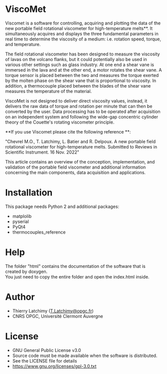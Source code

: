 # ViscoMet
Viscomet is a software for controlling, acquiring and plotting the data of the new portable field rotational viscometer for high-temperature melts**. It simultaneously acquires and displays the three fundamental parameters in real time to determine the viscosity of a medium: i.e. rotation speed, torque, and temperature.

The field rotational viscometer has been designed to measure the viscosity of lavas on the volcano flanks, but it could potentially also be used in various other settings such as glass industry. At one end a shear vane is immersed in the lava and at the other end, a motor rotates the shear vane. A torque sensor is placed between the two and measures the torque exerted by the molten phase on the shear vane that is proportional to viscosity. In addition, a thermocouple placed between the blades of the shear vane measures the temperature of the material. 

ViscoMet is not designed to deliver direct viscosity values, instead, it delivers the raw data of torque and rotation per minute that can then be converted by the user. Data processing has to be operated after acquisition on an independent system and following the wide-gap concentric cylinder theory of the Couette's rotating viscometer principle.

 **If you use Viscomet please cite the following reference **:

"Chevrel M.O., T. Latchimy, L. Batier and R. Delpoux. A new portable field rotational viscometer for high-temperature melts. Submitted to Reviews in Scientific Instrument. 16 Nov. 2022"

This article contains an overview of the conception, implementation, and validation of the portable field viscometer and additional information concerning the main components, data acquisition and applications.
# Installation 
This package needs Python 2 and additional packages:
* matplolib
* pyserial
* PyQt4
* thermocouples_reference  
# Help
The folder "html" contains the documentation of the software that is created  by doxygen.  
You just need to copy the entire folder and open the index.html inside.
# Author
* Thierry Latchimy (T.Latchimy@opgc.fr)
* CNRS OPGC, Université Clermont Auvergne
# License
* GNU General Public License v3.0
* Source code must be made available when the software is distributed.
* See the LICENSE file for details
* https://www.gnu.org/licenses/gpl-3.0.txt

